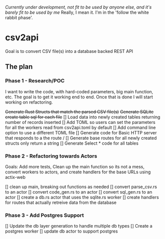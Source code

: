 _Currently under development, not fit to be used by anyone else, and it's barely fit to be used by me_
Really, I mean it. I'm in the 'follow the white rabbit phase'.

# csv2api
Goal is to convert CSV file(s) into a database backed REST API

## The plan

### Phase 1 - Research/POC 
I want to write the code, with hard-coded parameters, big main function, etc. The goal is to get it
working end to end.  Once that is done I will start working on refactoring.

~~Generate Rust Structs that match the parsed CSV file(s)~~
~~Generate SQLite create table sql for each file~~
[] Load data into newly created tables returning number of records inserted
[] Add TOML so users can set the parameters for all the workers read from csv2api.toml by default
[] Add command line option to use a different TOML file
[] Generate code for Basic HTTP server that responds to a the route /
[] Generate base routes for all newly created structs only return a string
[] Generate Select * code for all tables

### Phase 2 - Refactoring towards Actors
Goals: Add more tests,  Clean up the main function so its not a mess, convert workers to actors, and create handlers for the base URLs using actix-web

[] clean up main, breaking out functions as needed
[] convert parse_csv.rs to an actor
[] convert code_gen.rs to an actor 
[] convert sql_gen.rs to an actor
[] create a db.rs actor that uses the sqlite.rs worker
[] create handlers for routes that actually retreive data from the database

### Phase 3 - Add Postgres Support
[] Update the db layer generation to handle multiple db types
[] Create a postgres worker
[] update db actor to support postgres
